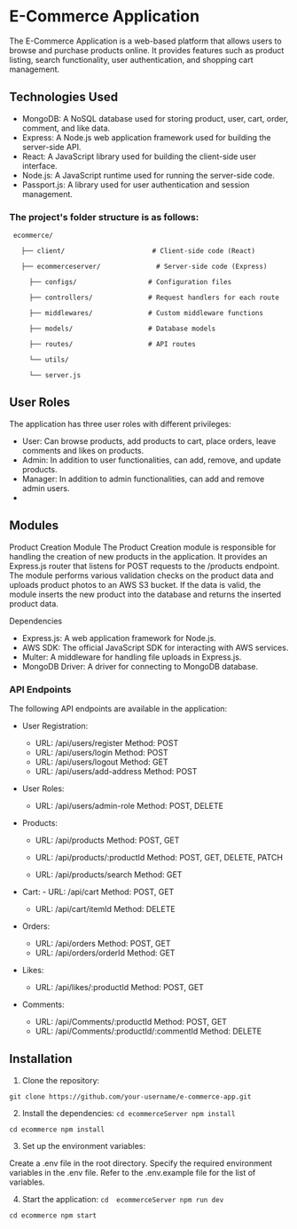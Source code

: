 # E-Commerce Application

The E-Commerce Application is a web-based platform that allows users to browse and purchase products online. It provides features such as product listing, search functionality, user authentication, and shopping cart management.

## Technologies Used

- MongoDB: A NoSQL database used for storing product, user, cart, order, comment, and like data.
- Express: A Node.js web application framework used for building the server-side API.
- React: A JavaScript library used for building the client-side user interface.
- Node.js: A JavaScript runtime used for running the server-side code.
- Passport.js: A library used for user authentication and session management.


### The project's folder structure is as follows:
     ecommerce/

       ├── client/                      # Client-side code (React)

       ├── ecommerceserver/              # Server-side code (Express)

         ├── configs/                  # Configuration files

         ├── controllers/              # Request handlers for each route

         ├── middlewares/              # Custom middleware functions

         ├── models/                   # Database models

         ├── routes/                   # API routes

         └── utils/  

         └── server.js  
        
  ## User Roles
  
  The application has three user roles with different privileges:

- User: Can browse products, add products to cart, place orders, leave comments and likes on products.
- Admin: In addition to user functionalities, can add, remove, and update products.
- Manager: In addition to admin functionalities, can add and remove admin users.
- 
##  Modules
Product Creation Module
The Product Creation module is responsible for handling the creation of new products in the application. It provides an Express.js router that listens for POST requests to the /products endpoint. The module performs various validation checks on the product data and uploads product photos to an AWS S3 bucket. If the data is valid, the module inserts the new product into the database and returns the inserted product data.

Dependencies
- Express.js: A web application framework for Node.js.
- AWS SDK: The official JavaScript SDK for interacting with AWS services.
- Multer: A middleware for handling file uploads in Express.js.
- MongoDB Driver: A driver for connecting to MongoDB database.

### API Endpoints
The following API endpoints are available in the application:

- User Registration:

     - URL: /api/users/register
          Method: POST
     - URL: /api/users/login
          Method: POST
     - URL: /api/users/logout
          Method: GET
   - URL: /api/users/add-address
     Method: POST  
     
- User Roles:
     - URL: /api/users/admin-role
     Method: POST, DELETE
          
- Products:
     - URL: /api/products
          Method: POST, GET

     - URL: /api/products/:productId
          Method: POST, GET, DELETE, PATCH
     - URL: /api/products/search
          Method:  GET
- Cart:
      - URL: /api/cart
          Method: POST, GET
          
     - URL: /api/cart/itemId
          Method: DELETE
- Orders:
   - URL: /api/orders
          Method: POST, GET
   - URL: /api/orders/orderId
          Method: GET
- Likes:
  - URL: /api/likes/:productId
          Method: POST, GET 
 
- Comments:
  - URL: /api/Comments/:productId
          Method: POST, GET 
  - URL: /api/Comments/:productId/:commentId
          Method: DELETE
          
## Installation

1. Clone the repository:

`git clone https://github.com/your-username/e-commerce-app.git`

2. Install the dependencies:
`cd ecommerceServer
npm install`

`cd ecommerce
npm install`

3. Set up the environment variables:

Create a .env file in the root directory.
Specify the required environment variables in the .env file. Refer to the .env.example file for the list of variables.

4. Start the application:
`cd  ecommerceServer
npm run dev`

`cd ecommerce
npm start`





